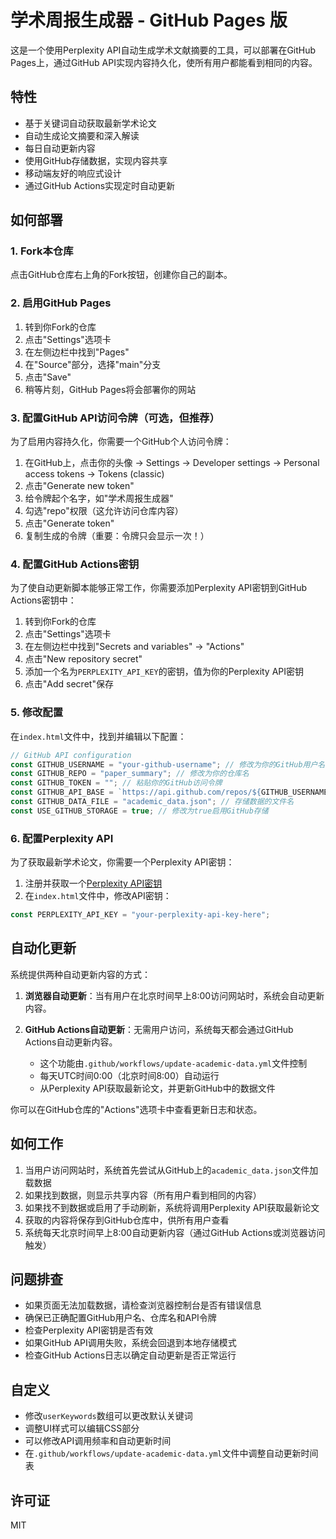 # 学术周报生成器 - GitHub Pages 版

这是一个使用Perplexity API自动生成学术文献摘要的工具，可以部署在GitHub Pages上，通过GitHub API实现内容持久化，使所有用户都能看到相同的内容。

## 特性

- 基于关键词自动获取最新学术论文
- 自动生成论文摘要和深入解读
- 每日自动更新内容
- 使用GitHub存储数据，实现内容共享
- 移动端友好的响应式设计
- 通过GitHub Actions实现定时自动更新

## 如何部署

### 1. Fork本仓库

点击GitHub仓库右上角的Fork按钮，创建你自己的副本。

### 2. 启用GitHub Pages

1. 转到你Fork的仓库
2. 点击"Settings"选项卡
3. 在左侧边栏中找到"Pages"
4. 在"Source"部分，选择"main"分支
5. 点击"Save"
6. 稍等片刻，GitHub Pages将会部署你的网站

### 3. 配置GitHub API访问令牌（可选，但推荐）

为了启用内容持久化，你需要一个GitHub个人访问令牌：

1. 在GitHub上，点击你的头像 -> Settings -> Developer settings -> Personal access tokens -> Tokens (classic)
2. 点击"Generate new token"
3. 给令牌起个名字，如"学术周报生成器"
4. 勾选"repo"权限（这允许访问仓库内容）
5. 点击"Generate token"
6. 复制生成的令牌（重要：令牌只会显示一次！）

### 4. 配置GitHub Actions密钥

为了使自动更新脚本能够正常工作，你需要添加Perplexity API密钥到GitHub Actions密钥中：

1. 转到你Fork的仓库
2. 点击"Settings"选项卡
3. 在左侧边栏中找到"Secrets and variables" -> "Actions"
4. 点击"New repository secret"
5. 添加一个名为`PERPLEXITY_API_KEY`的密钥，值为你的Perplexity API密钥
6. 点击"Add secret"保存

### 5. 修改配置

在`index.html`文件中，找到并编辑以下配置：

```javascript
// GitHub API configuration
const GITHUB_USERNAME = "your-github-username"; // 修改为你的GitHub用户名
const GITHUB_REPO = "paper_summary"; // 修改为你的仓库名
const GITHUB_TOKEN = ""; // 粘贴你的GitHub访问令牌
const GITHUB_API_BASE = `https://api.github.com/repos/${GITHUB_USERNAME}/${GITHUB_REPO}/contents`;
const GITHUB_DATA_FILE = "academic_data.json"; // 存储数据的文件名
const USE_GITHUB_STORAGE = true; // 修改为true启用GitHub存储
```

### 6. 配置Perplexity API

为了获取最新学术论文，你需要一个Perplexity API密钥：

1. 注册并获取一个[Perplexity API密钥](https://perplexity.ai)
2. 在`index.html`文件中，修改API密钥：

```javascript
const PERPLEXITY_API_KEY = "your-perplexity-api-key-here"; 
```

## 自动化更新

系统提供两种自动更新内容的方式：

1. **浏览器自动更新**：当有用户在北京时间早上8:00访问网站时，系统会自动更新内容。

2. **GitHub Actions自动更新**：无需用户访问，系统每天都会通过GitHub Actions自动更新内容。
   - 这个功能由`.github/workflows/update-academic-data.yml`文件控制
   - 每天UTC时间0:00（北京时间8:00）自动运行
   - 从Perplexity API获取最新论文，并更新GitHub中的数据文件

你可以在GitHub仓库的"Actions"选项卡中查看更新日志和状态。

## 如何工作

1. 当用户访问网站时，系统首先尝试从GitHub上的`academic_data.json`文件加载数据
2. 如果找到数据，则显示共享内容（所有用户看到相同的内容）
3. 如果找不到数据或启用了手动刷新，系统将调用Perplexity API获取最新论文
4. 获取的内容将保存到GitHub仓库中，供所有用户查看
5. 系统每天北京时间早上8:00自动更新内容（通过GitHub Actions或浏览器访问触发）

## 问题排查

- 如果页面无法加载数据，请检查浏览器控制台是否有错误信息
- 确保已正确配置GitHub用户名、仓库名和API令牌
- 检查Perplexity API密钥是否有效
- 如果GitHub API调用失败，系统会回退到本地存储模式
- 检查GitHub Actions日志以确定自动更新是否正常运行

## 自定义

- 修改`userKeywords`数组可以更改默认关键词
- 调整UI样式可以编辑CSS部分
- 可以修改API调用频率和自动更新时间
- 在`.github/workflows/update-academic-data.yml`文件中调整自动更新时间表

## 许可证

MIT 